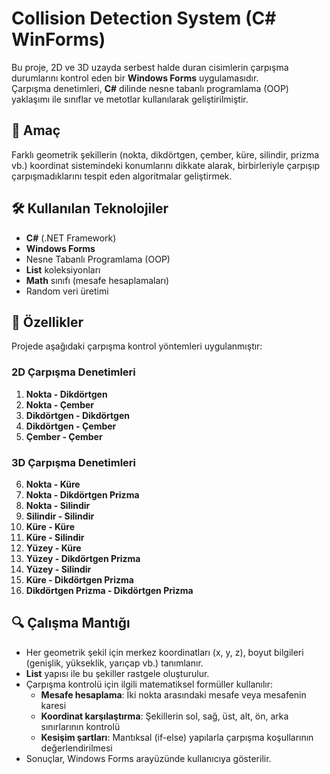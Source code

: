 # Collision Detection System (C# WinForms)

Bu proje, 2D ve 3D uzayda serbest halde duran cisimlerin çarpışma durumlarını kontrol eden bir **Windows Forms** uygulamasıdır.  
Çarpışma denetimleri, **C#** dilinde nesne tabanlı programlama (OOP) yaklaşımı ile sınıflar ve metotlar kullanılarak geliştirilmiştir.

## 🎯 Amaç
Farklı geometrik şekillerin (nokta, dikdörtgen, çember, küre, silindir, prizma vb.) koordinat sistemindeki konumlarını dikkate alarak, birbirleriyle çarpışıp çarpışmadıklarını tespit eden algoritmalar geliştirmek.

## 🛠 Kullanılan Teknolojiler
- **C#** (.NET Framework)
- **Windows Forms**
- Nesne Tabanlı Programlama (OOP)
- **List<T>** koleksiyonları
- **Math** sınıfı (mesafe hesaplamaları)
- Random veri üretimi

## 📌 Özellikler
Projede aşağıdaki çarpışma kontrol yöntemleri uygulanmıştır:

### 2D Çarpışma Denetimleri
1. **Nokta - Dikdörtgen**
2. **Nokta - Çember**
3. **Dikdörtgen - Dikdörtgen**
4. **Dikdörtgen - Çember**
5. **Çember - Çember**

### 3D Çarpışma Denetimleri
6. **Nokta - Küre**
7. **Nokta - Dikdörtgen Prizma**
8. **Nokta - Silindir**
9. **Silindir - Silindir**
10. **Küre - Küre**
11. **Küre - Silindir**
12. **Yüzey - Küre**
13. **Yüzey - Dikdörtgen Prizma**
14. **Yüzey - Silindir**
15. **Küre - Dikdörtgen Prizma**
16. **Dikdörtgen Prizma - Dikdörtgen Prizma**

## 🔍 Çalışma Mantığı
- Her geometrik şekil için merkez koordinatları (x, y, z), boyut bilgileri (genişlik, yükseklik, yarıçap vb.) tanımlanır.
- **List<T>** yapısı ile bu şekiller rastgele oluşturulur.
- Çarpışma kontrolü için ilgili matematiksel formüller kullanılır:
  - **Mesafe hesaplama**: İki nokta arasındaki mesafe veya mesafenin karesi
  - **Koordinat karşılaştırma**: Şekillerin sol, sağ, üst, alt, ön, arka sınırlarının kontrolü
  - **Kesişim şartları**: Mantıksal (if-else) yapılarla çarpışma koşullarının değerlendirilmesi
- Sonuçlar, Windows Forms arayüzünde kullanıcıya gösterilir.
